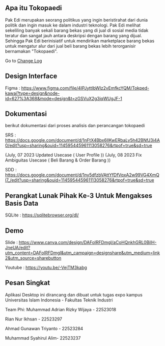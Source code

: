 ## Apa itu Tokopaedi

Pak Edi merupakan seorang politikus yang ingin beristirahat dari dunia politik dan ingin masuk ke dalam industri teknologi. Pak Edi melihat sekeliling banyak sekali barang bekas yang di jual di sosial media tidak teratur dan sangat jauh antara deskripsi dengan barang yang dijual. Sehingga Pak Edi berinisiatif untuk mendirikan marketplace barang bekas untuk mengatur alur dari jual beli barang bekas lebih terorganisir bernamakan "Tokopaedi". 

Go to [Change Log](Changelog.md)

## Design Interface

Figma : https://www.figma.com/file/4IPJyttlbWIz2vEmfkcYQM/Tokped-kawai?type=design&node-id=627%3A368&mode=design&t=zGSVuX2g3jqWUgJF-1

## Dokumentasi
berikut dokumentasi dari proses analisis dan perancangan tokopaedi

SRS : https://docs.google.com/document/d/1nFtX4Bbx6IlKwERbaLy5h42BNfJ3i4A0/edit?usp=sharing&ouid=114595445961113058276&rtpof=true&sd=true

(July, 07 2023 Updated Usecase ( User Profile ))
(July, 08 2023 Fix Ambiguitas Usecase ( Beli Barang & Order Barang ))

SDD : https://docs.google.com/document/d/1ny5dfzbVAttYfDfVqxA2w99VG4XmQl7_/edit?usp=sharing&ouid=114595445961113058276&rtpof=true&sd=true

## Perangkat Lunak Pihak Ke-3 Untuk Mengakses Basis Data
SQLite : https://sqlitebrowser.org/dl/

## Demo

Slide : https://www.canva.com/design/DAFoIRFDmgI/aCoHQnkhGRL0BilH-JneUA/edit?utm_content=DAFoIRFDmgI&utm_campaign=designshare&utm_medium=link2&utm_source=sharebutton

Youtube : https://youtu.be/-VejTM3kabg

## Pesan Singkat

Aplikasi Desktop ini dirancang dan dibuat untuk tugas expo kampus Universitas Islam Indonesia - Fakultas Teknik Industri

Team Phi:
Muhammad Adrian Rizky Wijaya - 22523018

Rian Nur Ikhsan - 22523297

Ahmad Gunawan Triyanto - 22523284

Muhammad Syahirul Alim- 22523237

